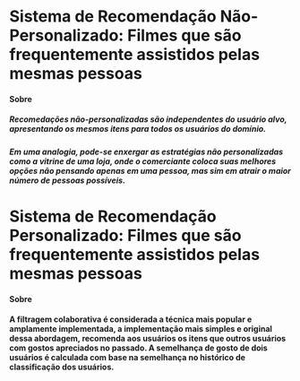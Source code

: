 # Sistema de Recomendação Não-Personalizado: Filmes que são frequentemente assistidos pelas mesmas pessoas

#### Sobre

##### Recomedações não-personalizadas são independentes do usuário alvo, apresentando os mesmos itens para todos os usuários do domínio.
##### Em uma analogia, pode-se enxergar as estratégias não personalizadas como a vitrine de uma loja, onde o comerciante coloca suas melhores opções não pensando apenas em uma pessoa, mas sim em atrair o maior número de pessoas possíveis.


# Sistema de Recomendação Personalizado: Filmes que são frequentemente assistidos pelas mesmas pessoas

#### Sobre

#### A filtragem colaborativa é considerada a técnica mais popular e amplamente implementada, a implementação mais simples e original dessa abordagem, recomenda aos usuários os itens que outros usuários com gostos apreciados no passado. A semelhança de gosto de dois usuários é calculada com base na semelhança no histórico de classificação dos usuários.

